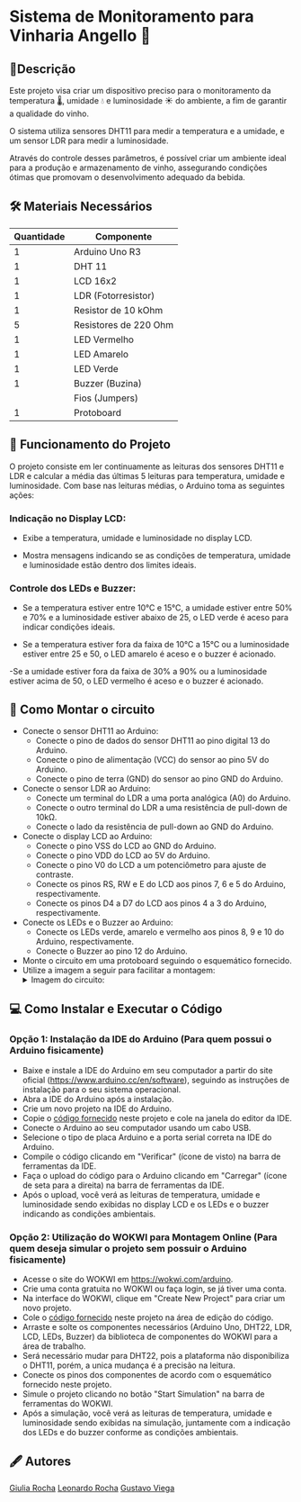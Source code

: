 # Sistema de Monitoramento para Vinharia Angello 🍷

## 📝Descrição

Este projeto visa criar um dispositivo preciso para o monitoramento da temperatura 🌡️, umidade 💧 e luminosidade ☀️ do ambiente, a fim de garantir a qualidade do vinho. 

O sistema utiliza sensores DHT11 para medir a temperatura e a umidade, e um sensor LDR para medir a luminosidade. 

Através do controle desses parâmetros, é possível criar um ambiente ideal para a produção e armazenamento de vinho, assegurando condições ótimas que promovam o desenvolvimento adequado da bebida.

## 🛠️ Materiais Necessários

| Quantidade| Componente | 
|---------- |----------|
| 1         | Arduino Uno R3   |
|1          | DHT 11            |
| 1         | LCD 16x2        |
| 1    | LDR (Fotorresistor)   | 
|1     | Resistor de 10 kOhm|
|5     | Resistores de 220 Ohm|
|1     | LED Vermelho |
|1     |LED Amarelo|
|1     |LED Verde|
|1     |Buzzer (Buzina)|
|      |Fios (Jumpers)|
|1     |Protoboard|


## 📌  Funcionamento do Projeto

O projeto consiste em ler continuamente as leituras dos sensores DHT11 e LDR e calcular a média das últimas 5 leituras para temperatura, umidade e luminosidade. Com base nas leituras médias, o Arduino toma as seguintes ações:

### Indicação no Display LCD:
- Exibe a temperatura, umidade e luminosidade no display LCD.

- Mostra mensagens indicando se as condições de temperatura, umidade e luminosidade estão dentro dos limites ideais.
  
### Controle dos LEDs e Buzzer:
- Se a temperatura estiver entre 10°C e 15°C, a umidade estiver entre 50% e 70% e a luminosidade estiver abaixo de 25, o LED verde é aceso para indicar condições ideais.
  
- Se a temperatura estiver fora da faixa de 10°C a 15°C ou a luminosidade estiver entre  25 e 50, o LED amarelo é aceso e o buzzer é acionado.
  
-Se a umidade estiver fora da faixa de 30% a 90% ou a luminosidade estiver acima de 50, o LED vermelho é aceso e o buzzer é acionado.

## 🧩 Como Montar o circuito

- Conecte o sensor DHT11 ao Arduino:
  - Conecte o pino de dados do sensor DHT11 ao pino digital 13 do Arduino.
  - Conecte o pino de alimentação (VCC) do sensor ao pino 5V do Arduino.
  - Conecte o pino de terra (GND) do sensor ao pino GND do Arduino.
- Conecte o sensor LDR ao Arduino:
  - Conecte um terminal do LDR a uma porta analógica (A0) do Arduino.
  - Conecte o outro terminal do LDR a uma resistência de pull-down de 10kΩ.
  - Conecte o lado da resistência de pull-down ao GND do Arduino.
- Conecte o display LCD ao Arduino:
  - Conecte o pino VSS do LCD ao GND do Arduino.
  - Conecte o pino VDD do LCD ao 5V do Arduino.
  - Conecte o pino V0 do LCD a um potenciômetro para ajuste de contraste.
  - Conecte os pinos RS, RW e E do LCD aos pinos 7, 6 e 5 do Arduino, respectivamente.
  - Conecte os pinos D4 a D7 do LCD aos pinos 4 a 3 do Arduino, respectivamente.
- Conecte os LEDs e o Buzzer ao Arduino:
  - Conecte os LEDs verde, amarelo e vermelho aos pinos 8, 9 e 10 do Arduino, respectivamente.
  - Conecte o Buzzer ao pino 12 do Arduino.
- Monte o circuito em uma protoboard seguindo o esquemático fornecido.
- Utilize a imagem a seguir para facilitar a montagem:
  <details>
    <summary>Imagem do circuito:</summary>
    <img src="Circuito_CP2"  />
  </details>
  
 ## 💻 Como Instalar e Executar o Código
### Opção 1: Instalação da IDE do Arduino (Para quem possui o Arduino fisicamente)
  - Baixe e instale a IDE do Arduino em seu computador a partir do site oficial (https://www.arduino.cc/en/software), seguindo as instruções de instalação para o seu sistema operacional.
  - Abra a IDE do Arduino após a instalação.
  - Crie um novo projeto na IDE do Arduino.
  - Copie o [código fornecido](codigo-fonte.cpp) neste projeto e cole na janela do editor da IDE.
  - Conecte o Arduino ao seu computador usando um cabo USB.
  - Selecione o tipo de placa Arduino e a porta serial correta na IDE do Arduino.
  - Compile o código clicando em "Verificar" (ícone de visto) na barra de ferramentas da IDE.
  - Faça o upload do código para o Arduino clicando em "Carregar" (ícone de seta para a direita) na barra de ferramentas da IDE.
  - Após o upload, você verá as leituras de temperatura, umidade e luminosidade sendo exibidas no display LCD e os LEDs e o buzzer indicando as condições ambientais.
### Opção 2: Utilização do WOKWI para Montagem Online (Para quem deseja simular o projeto sem possuir o Arduino fisicamente)
  - Acesse o site do WOKWI em https://wokwi.com/arduino.
  - Crie uma conta gratuita no WOKWI ou faça login, se já tiver uma conta.
  - Na interface do WOKWI, clique em "Create New Project" para criar um novo projeto.
  - Cole o [código fornecido](codigo-fonte.cpp) neste projeto na área de edição do código.
  - Arraste e solte os componentes necessários (Arduino Uno, DHT22, LDR, LCD, LEDs, Buzzer) da biblioteca de componentes do WOKWI para a área de trabalho.
  - Será necessário mudar para DHT22, pois a plataforma não disponibiliza o DHT11, porém, a unica mudança é a precisão na leitura.
  - Conecte os pinos dos componentes de acordo com o esquemático fornecido neste projeto.
  - Simule o projeto clicando no botão "Start Simulation" na barra de ferramentas do WOKWI.
  - Após a simulação, você verá as leituras de temperatura, umidade e luminosidade sendo exibidas na simulação, juntamente com a indicação dos LEDs e do buzzer conforme as condições ambientais.

## 🖋️ Autores
[Giulia Rocha](https://github.com/Giulia-Rocha)
[Leonardo Rocha]()
[Gustavo Viega]()
